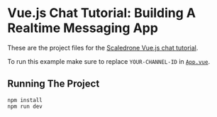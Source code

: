 # Vue.js Chat Tutorial: Building A Realtime Messaging App

These are the project files for the [Scaledrone Vue.js chat tutorial](TODO).

To run this example make sure to replace `YOUR-CHANNEL-ID` in [`App.vue`](TODO).

## Running The Project

```
npm install
npm run dev
```